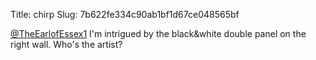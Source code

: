 Title: chirp
Slug: 7b622fe334c90ab1bf1d67ce048565bf

<a href="http://twitter.com/TheEarlofEssex1">@TheEarlofEssex1</a> I'm intrigued by the black&amp;white double panel on the right wall. Who's the artist?
